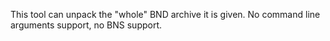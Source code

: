 This tool can unpack the "whole" BND archive it is given. No command line arguments support, no BNS support.